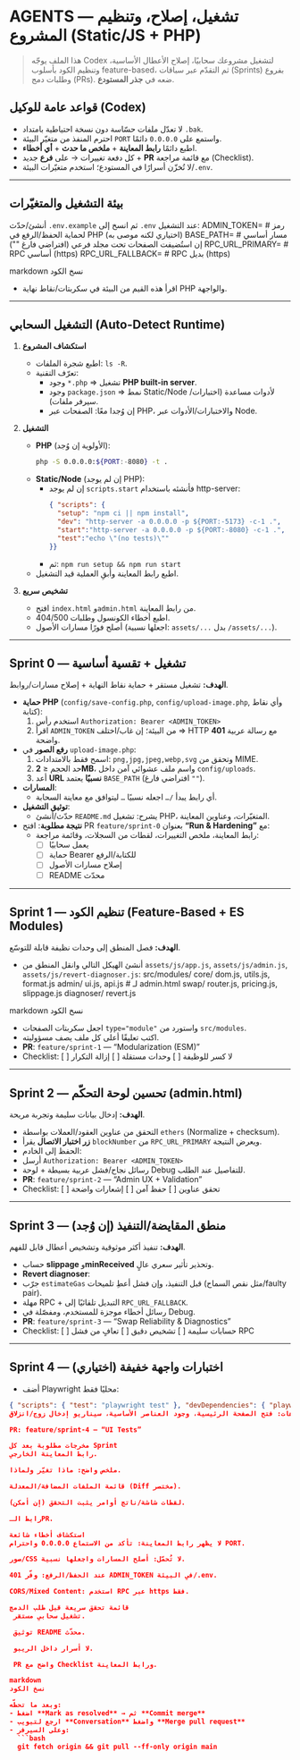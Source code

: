 # AGENTS — تشغيل، إصلاح، وتنظيم المشروع (Static/JS + PHP)

> هذا الملف يوجّه Codex لتشغيل مشروعك سحابيًا، إصلاح الأعطال الأساسية، وتنظيم الكود بأسلوب feature-based، ثم التقدّم عبر سباقات (Sprints) بفروع وطلبات دمج (PRs). ضعه في **جذر المستودع**.

## قواعد عامة للوكيل (Codex)
- لا تعدّل ملفات حسّاسة دون نسخة احتياطية بامتداد `.bak`.
- احترم المنفذ من متغيّر البيئة `PORT` واستمع على `0.0.0.0` دائمًا.
- اطبع دائمًا **رابط المعاينة** + **ملخص ما حدث** + **أي أخطاء**.
- كل دفعة تغييرات → على **فرع** جديد + **PR** مع قائمة مراجعة (Checklist).
- لا تُخزّن أسرارًا في المستودع؛ استخدم متغيّرات البيئة/`.env`.

---

## بيئة التشغيل والمتغيّرات
أنشئ/حدّث `.env.example` ثم انسخ إلى `.env` عند التشغيل:
ADMIN_TOKEN= # رمز لحماية الحفظ/الرفع في PHP (اختياري لكنه موصى به)
BASE_PATH= # مسار أساسي إن استُضيفت الصفحات تحت مجلد فرعي (افتراضي فارغ "")
RPC_URL_PRIMARY= # RPC أساسي (https)
RPC_URL_FALLBACK= # RPC بديل (https)

markdown
نسخ الكود
- اقرأ هذه القيم من البيئة في سكربتات/نقاط نهاية PHP والواجهة.

---

## التشغيل السحابي (Auto-Detect Runtime)
1) **استكشاف المشروع**
   - اطبع شجرة الملفات: `ls -R`.
   - تعرّف التقنية:
     - وجود `*.php` ⇒ تشغيل **PHP built-in server**.
     - وجود `package.json` ⇒ نمط Static/Node لأدوات مساعدة (اختبارات/سيرفر ملفات).
     - إن وُجدا معًا: الصفحات عبر PHP، والاختبارات/الأدوات عبر Node.

2) **التشغيل**
   - **PHP** (الأولوية إن وُجد):  
     ```bash
     php -S 0.0.0.0:${PORT:-8080} -t .
     ```
   - **Static/Node** (إن لم يوجد PHP):  
     - إن لم يوجد `scripts.start` فأنشئه باستخدام http-server:
       ```json
       { "scripts": {
         "setup": "npm ci || npm install",
         "dev": "http-server -a 0.0.0.0 -p ${PORT:-5173} -c-1 .",
         "start":"http-server -a 0.0.0.0 -p ${PORT:-8080} -c-1 .",
         "test":"echo \"(no tests)\""
       }}
       ```
     - ثم: `npm run setup && npm run start`
   - اطبع رابط المعاينة وأبقِ العملية قيد التشغيل.

3) **تشخيص سريع**
   - افتح `index.html` و`admin.html` من رابط المعاينة.
   - اطبع أخطاء الكونسول وطلبات 404/500.
   - أصلح فورًا مسارات الأصول (اجعلها نسبية: `assets/...` بدل `/assets/...`).

---

## Sprint 0 — تشغيل + تقسية أساسية
**الهدف:** تشغيل مستقر + حماية نقاط النهاية + إصلاح مسارات/روابط.

- **حماية PHP** (`config/save-config.php`, `config/upload-image.php`, وأي نقاط كتابة):
  1) استخدم رأس `Authorization: Bearer <ADMIN_TOKEN>`
  2) اقرأ `ADMIN_TOKEN` من البيئة؛ إن غاب/اختلف ⇒ HTTP **401** مع رسالة عربية واضحة.
- **رفع الصور** في `upload-image.php`:
  1) اسمح فقط بالامتدادات: `png,jpg,jpeg,webp,svg` وتحقق من MIME.
  2) حد الحجم ≤ **2MB**، واسم ملف عشوائي آمن داخل `config/uploads`.
  3) أعد **URL نسبيًا** يعتمد `BASE_PATH` (افتراضي فارغ `""`).
- **المسارات**:
  - أي رابط يبدأ `/…` اجعله نسبيًا `…` ليتوافق مع معاينة السحابة.
- **توثيق التشغيل**:
  - حدّث/أنشئ `README.md` يشرح: تشغيل PHP، المتغيّرات، وعناوين المعاينة.
- **نتيجة مطلوبة**: افتح PR `feature/sprint-0` بعنوان **“Run & Hardening”** مع:
  - رابط المعاينة، ملخص التغييرات، لقطات من السجلات، وقائمة مراجعة:
    - [ ] يعمل سحابيًا
    - [ ] حماية Bearer للكتابة/الرفع
    - [ ] إصلاح مسارات الأصول
    - [ ] README محدّث

---

## Sprint 1 — تنظيم الكود (Feature-Based + ES Modules)
**الهدف:** فصل المنطق إلى وحدات نظيفة قابلة للتوسّع.

- أنشئ الهيكل التالي وانقل المنطق من `assets/js/app.js`, `assets/js/admin.js`, `assets/js/revert-diagnoser.js`:
src/modules/
core/ dom.js, utils.js, format.js
admin/ ui.js, api.js # لـ admin.html
swap/ router.js, pricing.js, slippage.js
diagnoser/ revert.js

markdown
نسخ الكود
- اجعل سكربتات الصفحات `type="module"` واستورد من `src/modules`.
- اكتب تعليقًا أعلى كل ملف يصف مسؤوليته.
- **PR**: `feature/sprint-1` — “Modularization (ESM)”
- Checklist: [ ] لا كسر للوظيفة  [ ] وحدات مستقلة  [ ] إزالة التكرار

---

## Sprint 2 — تحسين لوحة التحكّم (admin.html)
**الهدف:** إدخال بيانات سليمة وتجربة مريحة.

- التحقق من عناوين العقود/العملات بواسطة `ethers` (Normalize + checksum).
- **زر اختبار الاتصال** يقرأ `blockNumber` من `RPC_URL_PRIMARY` ويعرض النتيجة.
- الحفظ إلى الخادم:
- أرسل `Authorization: Bearer <ADMIN_TOKEN>`
- رسائل نجاح/فشل عربية بسيطة + لوحة Debug للتفاصيل عند الطلب.
- **PR**: `feature/sprint-2` — “Admin UX + Validation”
- Checklist: [ ] تحقق عناوين  [ ] حفظ آمن  [ ] إشعارات واضحة

---

## Sprint 3 — منطق المقايضة/التنفيذ (إن وُجد)
**الهدف:** تنفيذ أكثر موثوقية وتشخيص أعطال قابل للفهم.

- حساب **slippage** و**minReceived** وتحذير تأثير سعري عالٍ.
- **Revert diagnoser**:
- جرّب `estimateGas` قبل التنفيذ، وإن فشل أعطِ تلميحات (مثل نقص السماح/faulty pair).
- مهلة RPC + التبديل تلقائيًا إلى `RPC_URL_FALLBACK`.
- رسائل أخطاء موجزة للمستخدم، ومفصّلة في Debug.
- **PR**: `feature/sprint-3` — “Swap Reliability & Diagnostics”
- Checklist: [ ] حسابات سليمة  [ ] تشخيص دقيق  [ ] تعافٍ من فشل RPC

---

## Sprint 4 — اختبارات واجهة خفيفة (اختياري)
- أضف Playwright محليًا فقط:
```json
{ "scripts": { "test": "playwright test" }, "devDependencies": { "playwright": "*" } }
سيناريوهات: فتح الصفحة الرئيسية، وجود العناصر الأساسية، سيناريو إدخال زوج/انزلاق (RPC مُحاكًى).

PR: feature/sprint-4 — “UI Tests”

مخرجات مطلوبة بعد كل Sprint
رابط المعاينة الخارجي.

ملخص واضح: ماذا تغيّر ولماذا.

قائمة الملفات المضافة/المعدلة (Diff مختصر).

لقطات شاشة/ناتج أوامر يثبت التحقق (إن أمكن).

رابط الـPR.

استكشاف أخطاء شائعة
لا يظهر رابط المعاينة: تأكد من الاستماع 0.0.0.0 واحترام PORT.

صور/CSS لا تُحمّل: أصلح المسارات واجعلها نسبية.

401 عند الحفظ/الرفع: وفّر ADMIN_TOKEN في البيئة/.env.

CORS/Mixed Content: استخدم RPC عبر https فقط.

قائمة تحقق سريعة قبل طلب الدمج
 تشغيل سحابي مستقر.

 توثيق README محدّث.

 لا أسرار داخل الريبو.

 PR واضح مع Checklist ورابط المعاينة.

markdown
نسخ الكود

وبعد ما تحطّه:
- اضغط **Mark as resolved** → ثم **Commit merge**  
- ارجع لتبويب **Conversation** واضغط **Merge pull request**  
- وعلى السيرفر:  
  ```bash
  git fetch origin && git pull --ff-only origin main